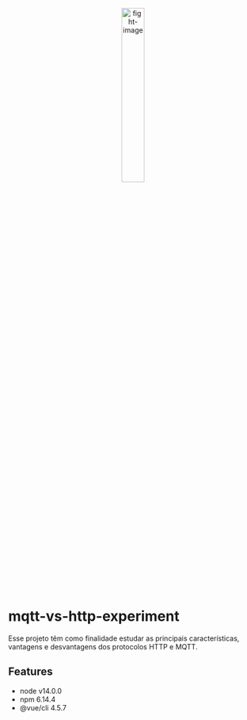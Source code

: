 <p align="center">
  <img src="https://www.pikpng.com/pngl/b/59-598499_mortal-kombat-vs-png-mortal-kombat-fight-png.png" alt="fight-image" width="30%">
</p>

# mqtt-vs-http-experiment
Esse projeto têm como finalidade estudar as principais características, vantagens e desvantagens dos protocolos HTTP e MQTT.

## Features
- node v14.0.0
- npm 6.14.4
- @vue/cli 4.5.7 
